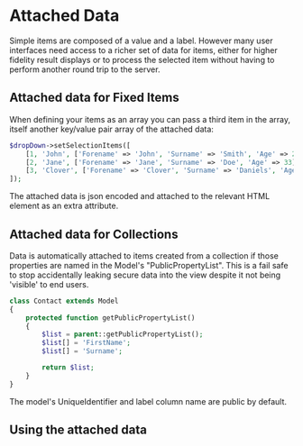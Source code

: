 Attached Data
=============

Simple items are composed of a value and a label. However many user interfaces need access to
a richer set of data for items, either for higher fidelity result displays or to process
the selected item without having to perform another round trip to the server.

## Attached data for Fixed Items

When defining your items as an array you can pass a third item in the array, itself another
key/value pair array of the attached data:

```php
$dropDown->setSelectionItems([
    [1, 'John', ['Forename' => 'John', 'Surname' => 'Smith', 'Age' => 23]],
    [2, 'Jane', ['Forename' => 'Jane', 'Surname' => 'Doe', 'Age' => 33]],
    [3, 'Clover', ['Forename' => 'Clover', 'Surname' => 'Daniels', 'Age' => 43]]
]);
```

The attached data is json encoded and attached to the relevant HTML element as an extra
attribute.

## Attached data for Collections

Data is automatically attached to items created from a collection if those properties are
named in the Model's "PublicPropertyList". This is a fail safe to stop accidentally leaking
secure data into the view despite it not being 'visible' to end users.

```php
class Contact extends Model
{
    protected function getPublicPropertyList()
    {
        $list = parent::getPublicPropertyList();
        $list[] = 'FirstName';
        $list[] = 'Surname';

        return $list;
    }
}
```

The model's UniqueIdentifier and label column name are public by default.

## Using the attached data

